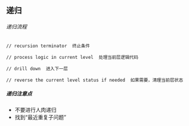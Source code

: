 ## 递归

###### 递归流程

```
// recursion terminator  终止条件

// process logic in current level  处理当前层逻辑代码

// drill down  进入下一层

// reverse the current level status if needed  如果需要，清理当前层状态
```

##### 递归注意点

- 不要进行人肉递归
- 找到“最近重复子问题”